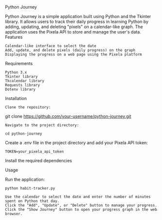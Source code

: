 Python Journey

Python Journey is a simple application built using Python and the Tkinter library. It allows users to track their daily progress in learning Python by adding, updating, and deleting "pixels" on a calendar-like graph. The application uses the Pixela API to store and manage the user's data.
Features

    Calendar-like interface to select the date
    Add, update, and delete pixels (daily progress) on the graph
    Displaying the progress on a web page using the Pixela platform

Requirements

    Python 3.x
    Tkinter library
    Tkcalendar library
    Requests library
    Dotenv library

Installation

    Clone the repository:

git clone https://github.com/your-username/python-journey.git

    Navigate to the project directory:

    cd python-journey

Create a .env file in the project directory and add your Pixela API token:

    TOKEN=your_pixela_api_token

Install the required dependencies



Usage

Run the application:

    python habit-tracker.py

    Use the calendar to select the date and enter the number of minutes spent on Python that day.
    Click the "Add", "Update", or "Delete" button to manage your progress.
    Click the "Show Journey" button to open your progress graph in the web browser.
